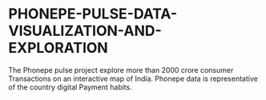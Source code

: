 # PHONEPE-PULSE-DATA-VISUALIZATION-AND-EXPLORATION
The Phonepe pulse project explore  more than 2000 crore consumer Transactions on an interactive map of India. Phonepe  data is representative of the country digital Payment habits.
